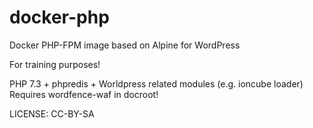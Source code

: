 # docker-php
Docker PHP-FPM image based on Alpine for WordPress

For training purposes!

PHP 7.3 + phpredis + Worldpress related modules (e.g. ioncube loader)
Requires wordfence-waf in docroot!

LICENSE: CC-BY-SA
